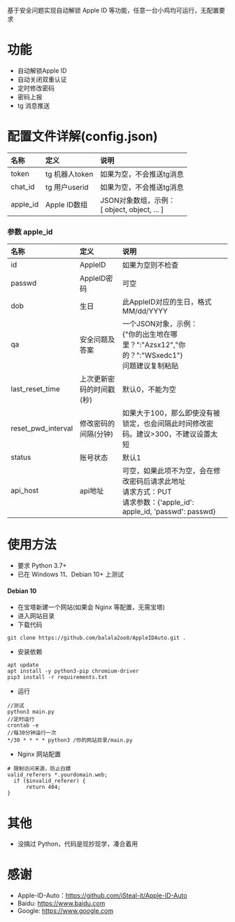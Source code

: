 
 基于安全问题实现自动解锁 Apple ID 等功能，任意一台小鸡均可运行，无配置要求
 
# 功能
- 自动解锁Apple ID
- 自动关闭双重认证
- 定时修改密码
- 密码上报
- tg 消息推送

# 配置文件详解(config.json)
名称 | 定义 | 说明
:- | :- | :-
token | tg 机器人token | 如果为空，不会推送tg消息
chat_id | tg 用户userid | 如果为空，不会推送tg消息
apple_id | Apple ID数组 | JSON对象数组，示例：<br>[ object, object, ... ]

### 参数 apple_id
名称 | 定义 | 说明
:- | :- | :-
id | AppleID | 如果为空则不检查
passwd | AppleID密码 | 可空
dob | 生日 | 此AppleID对应的生日，格式 MM/dd/YYYY
qa | 安全问题及答案 | 一个JSON对象，示例：<br>{"你的出生地在哪里？":"Azsx12","你的？":"WSxedc1"}<br>问题建议复制粘贴
last_reset_time | 上次更新密码的时间戳(秒) | 默认0，不能为空
reset_pwd_interval | 修改密码的间隔(分钟) | 如果大于100，那么即使没有被锁定，也会间隔此时间修改密码。建议>300，不建议设置太短
status | 账号状态 | 默认1
api_host | api地址 | 可空，如果此项不为空，会在修改密码后请求此地址<br>请求方式：PUT<br>请求参数：{'apple_id': apple_id, 'passwd': passwd}

# 使用方法
- 要求 Python 3.7+
- 已在 Windows 11、Debian 10+ 上测试

#### Debian 10

- 在宝塔新建一个网站(如果会 Nginx 等配置，无需宝塔)
- 进入网站目录
- 下载代码 
```
git clone https://github.com/balala2oo8/AppleIDAuto.git .
```
- 安装依赖
```
apt update
apt install -y python3-pip chromium-driver
pip3 install -r requirements.txt
```
- 运行
```
//测试
python3 main.py
//定时运行
crontab -e
//每30分钟运行一次
*/30 * * * * python3 /你的网站目录/main.py
``` 
- Nginx 网站配置
```
# 限制访问来源，防止白嫖
valid_referers *.yourdomain.web;
  if ($invalid_referer) {
	  return 404;
}
```

# 其他
- 没搞过 Python，代码是现抄现学，凑合着用

# 感谢

* Apple-ID-Auto：https://github.com/iSteal-it/Apple-ID-Auto
* Baidu: https://www.baidu.com 
* Google: https://www.google.com